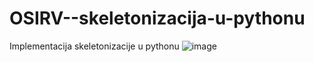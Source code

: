 # OSIRV--skeletonizacija-u-pythonu
Implementacija skeletonizacije u pythonu
![image](https://github.com/aomazic/OSIRV--skeletonizacija-u-pythonu/assets/73439988/029ab648-19c4-4adc-939b-3385606bea8a)
